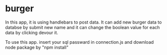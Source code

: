 # burger

In this app, it is using handlebars to post data. It can add new burger data to databse by submit new name and it can change the boolean value for each data by clicking devour it.

To use this app. insert your sql passward in connection.js and download node package by "npm install"
